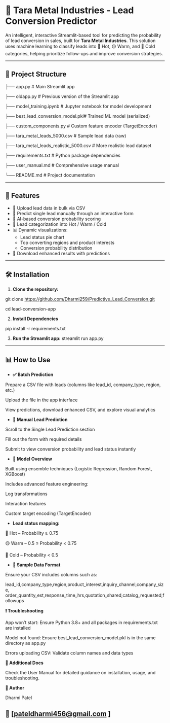 # 🔮 Tara Metal Industries - Lead Conversion Predictor

An intelligent, interactive Streamlit-based tool for predicting the probability of lead conversion in sales, built for **Tara Metal Industries**. This solution uses machine learning to classify leads into 🔴 Hot, 🟡 Warm, and 🔵 Cold categories, helping prioritize follow-ups and improve conversion strategies.

---

## 📂 Project Structure

├── app.py # Main Streamlit app

├── oldapp.py # Previous version of the Streamlit app

├── model_training.ipynb # Jupyter notebook for model development

├── best_lead_conversion_model.pkl# Trained ML model (serialized)

├── custom_components.py # Custom feature encoder (TargetEncoder)

├── tara_metal_leads_5000.csv # Sample lead data (raw)

├── tara_metal_leads_realistic_5000.csv # More realistic lead dataset

├── requirements.txt # Python package dependencies

├── user_manual.md # Comprehensive usage manual

└── README.md # Project documentation

---

## 🚀 Features

- 📁 Upload lead data in bulk via CSV
- 👤 Predict single lead manually through an interactive form
- 🧠 AI-based conversion probability scoring
- 🎯 Lead categorization into Hot / Warm / Cold
- 📊 Dynamic visualizations:
  - Lead status pie chart
  - Top converting regions and product interests
  - Conversion probability distribution
- 💾 Download enhanced results with predictions

---

## 🛠️ Installation

1. **Clone the repository:**

git clone https://github.com/Dharmi259/Predictive_Lead_Conversion.git

cd lead-conversion-app

2.  **Install Dependencies**

pip install -r requirements.txt

3.  **Run the Streamlit app:**
streamlit run app.py

---

## 📊 How to Use

- **✅ Batch Prediction**
  
Prepare a CSV file with leads (columns like lead_id, company_type, region, etc.)

Upload the file in the app interface

View predictions, download enhanced CSV, and explore visual analytics

- **🧍 Manual Lead Prediction**
  
Scroll to the Single Lead Prediction section

Fill out the form with required details

Submit to view conversion probability and lead status instantly

- **🧠 Model Overview**
  
Built using ensemble techniques (Logistic Regression, Random Forest, XGBoost)

Includes advanced feature engineering:

Log transformations

Interaction features

Custom target encoding (TargetEncoder)

- **Lead status mapping:**

🔴 Hot – Probability ≥ 0.75

🟡 Warm – 0.5 ≤ Probability < 0.75

🔵 Cold – Probability < 0.5

- **🧪 Sample Data Format**

Ensure your CSV includes columns such as:

lead_id,company_type,region,product_interest,inquiry_channel,company_size,
order_quantity_est,response_time_hrs,quotation_shared,catalog_requested,followups

**❗ Troubleshooting**

App won’t start: Ensure Python 3.8+ and all packages in requirements.txt are installed

Model not found: Ensure best_lead_conversion_model.pkl is in the same directory as app.py

Errors uploading CSV: Validate column names and data types

**📘 Additional Docs**

Check the User Manual for detailed guidance on installation, usage, and troubleshooting.

**👥 Author**

Dharmi Patel

📧 [pateldharmi456@gmail.com ]
---
